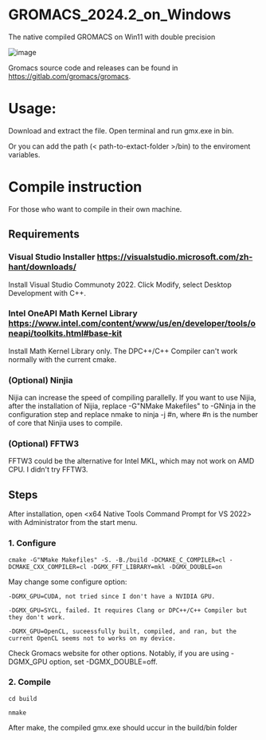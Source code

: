 # GROMACS_2024.2_on_Windows
The native compiled GROMACS on Win11 with double precision

![image](https://github.com/slweng0321/GROMACS_2024_on_Windows/assets/126021966/48da5636-cd73-45e3-8132-04ac659b6522)

Gromacs source code and releases can be found in https://gitlab.com/gromacs/gromacs.

# Usage:
Download and extract the file. Open terminal and run gmx.exe in bin.

Or you can add the path (< path-to-extact-folder >/bin) to the enviroment variables.

# Compile instruction
For those who want to compile in their own machine.
  ## Requirements
  ### Visual Studio Installer https://visualstudio.microsoft.com/zh-hant/downloads/ 
  
  Install Visual Studio Communoty 2022. Click Modify, select Desktop Development with C++.

  ### Intel OneAPI Math Kernel Library https://www.intel.com/content/www/us/en/developer/tools/oneapi/toolkits.html#base-kit
  
  Install Math Kernel Library only. The DPC++/C++ Compiler can't work normally with the current cmake.

  ### (Optional) Ninjia

  Nijia can increase the speed of compiling parallelly. If you want to use Nijia, after the installation of Nijia, replace -G"NMake Makefiles" to -GNinja in the configuration step and replace nmake to ninja -j #n, where #n is the number of core that  Ninjia uses to compile.

  ### (Optional) FFTW3

  FFTW3 could be the alternative for Intel MKL, which may not work on AMD CPU. I didn't try FFTW3.
  
  ## Steps
  After installation, open <x64 Native Tools Command Prompt for VS 2022> with Administrator from the start menu.

  ### 1. Configure

    cmake -G"NMake Makefiles" -S. -B./build -DCMAKE_C_COMPILER=cl -DCMAKE_CXX_COMPILER=cl -DGMX_FFT_LIBRARY=mkl -DGMX_DOUBLE=on

  May change some configure option:
  
    -DGMX_GPU=CUDA, not tried since I don't have a NVIDIA GPU.
    
    -DGMX_GPU=SYCL, failed. It requires Clang or DPC++/C++ Compiler but they don't work.
    
    -DGMX_GPU=OpenCL, suceessfully built, compiled, and ran, but the current OpenCL seems not to works on my device.
    
  Check Gromacs website for other options. Notably, if you are using -DGMX_GPU option, set -DGMX_DOUBLE=off.

  ### 2. Compile

    cd build

    nmake

  After make, the compiled gmx.exe should uccur in the build/bin folder

    

  
  
